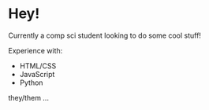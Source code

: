 # Hey!
Currently a comp sci student looking to do some cool stuff!

Experience with:
- HTML/CSS
- JavaScript
- Python

they/them ...
